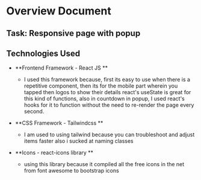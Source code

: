 # Overview Document

## Task: Responsive page with popup

## Technologies Used

- **Frontend Framework - React JS **
    - I used this framework because, first its easy to use when there is a repetitive component, then its for the mobile part wherein you tapped then logos to show their details react's useState is great for this kind of functions, also in countdown in popup, I used react's hooks for it to function without the need to re-render the page every second. 

- **CSS Framework - Tailwindcss **
    - I am used to using tailwind because you can troubleshoot and adjust items faster also i sucked at naming classes 

- **Icons - react-icons library **
    - using this library because it compiled all the free icons in the net from font awesome to bootstrap icons


